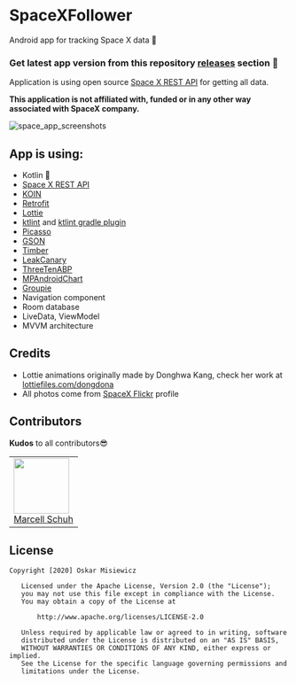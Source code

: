 # SpaceXFollower
Android app for tracking Space X data 🚀

### Get latest app version from this repository [releases](https://github.com/OMIsie11/SpaceXFollower/releases) section 🎁

Application is using open source [Space X REST API](https://github.com/r-spacex/SpaceX-API) for getting all data.

**This application is not affiliated with, funded or in any other way associated with SpaceX company.**

![space_app_screenshots](https://user-images.githubusercontent.com/31706606/71360355-e756d500-258f-11ea-944c-716adb5dd47b.png)

## App is using:
* Kotlin 💎
* [Space X REST API](https://github.com/r-spacex/SpaceX-API)
* [KOIN](https://insert-koin.io)
* [Retrofit](https://square.github.io/retrofit/)
* [Lottie](http://airbnb.io/lottie/#/)
* [ktlint](https://ktlint.github.io) and [ktlint gradle plugin](https://github.com/jlleitschuh/ktlint-gradle)
* [Picasso](https://square.github.io/picasso/)
* [GSON](https://github.com/google/gson)
* [Timber](https://github.com/JakeWharton/timber)
* [LeakCanary](https://square.github.io/leakcanary/)
* [ThreeTenABP](https://github.com/JakeWharton/ThreeTenABP)
* [MPAndroidChart](https://github.com/PhilJay/MPAndroidChart)
* [Groupie](https://github.com/lisawray/groupie)
* Navigation component
* Room database
* LiveData, ViewModel
* MVVM architecture

## Credits
* Lottie animations originally made by Donghwa Kang, check her work at [lottiefiles.com/dongdona](https://lottiefiles.com/dongdona)
* All photos come from [SpaceX Flickr](https://www.flickr.com/people/spacex/) profile

## Contributors
**Kudos** to all contributors😎
<table>
   <tr>
      <td>
         <img src="https://avatars3.githubusercontent.com/u/19224139?s=460&u=07aa1dcb46e85c39b45761262d5915f95fe6d315&v=4" width="100px;" alt=""/><br>
         <a href="https://github.com/mrclsu">Marcell Schuh</a>
      </td>
   </tr>
</table>


## License
```
Copyright [2020] Oskar Misiewicz

   Licensed under the Apache License, Version 2.0 (the "License");
   you may not use this file except in compliance with the License.
   You may obtain a copy of the License at

       http://www.apache.org/licenses/LICENSE-2.0

   Unless required by applicable law or agreed to in writing, software
   distributed under the License is distributed on an "AS IS" BASIS,
   WITHOUT WARRANTIES OR CONDITIONS OF ANY KIND, either express or implied.
   See the License for the specific language governing permissions and
   limitations under the License.
```
